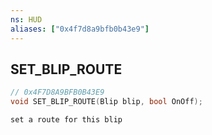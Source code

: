 ```yaml
---
ns: HUD
aliases: ["0x4f7d8a9bfb0b43e9"]
---
```

## SET_BLIP_ROUTE

```c
// 0x4F7D8A9BFB0B43E9
void SET_BLIP_ROUTE(Blip blip, bool OnOff);
```

```
set a route for this blip
```
